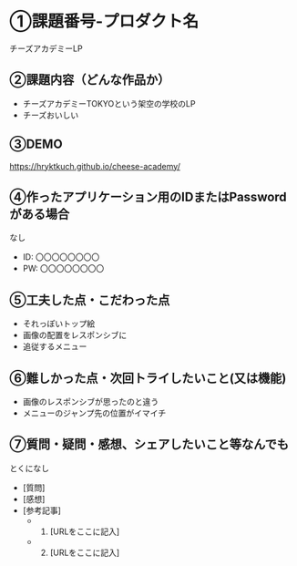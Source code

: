 # ①課題番号-プロダクト名

チーズアカデミーLP

## ②課題内容（どんな作品か）

- チーズアカデミーTOKYOという架空の学校のLP
- チーズおいしい

## ③DEMO

https://hryktkuch.github.io/cheese-academy/

## ④作ったアプリケーション用のIDまたはPasswordがある場合

なし
- ID: 〇〇〇〇〇〇〇〇
- PW: 〇〇〇〇〇〇〇〇

## ⑤工夫した点・こだわった点

- それっぽいトップ絵
- 画像の配置をレスポンシブに
- 追従するメニュー

## ⑥難しかった点・次回トライしたいこと(又は機能)

- 画像のレスポンシブが思ったのと違う
- メニューのジャンプ先の位置がイマイチ

## ⑦質問・疑問・感想、シェアしたいこと等なんでも

とくになし
- [質問]
- [感想]
- [参考記事]
  - 1. [URLをここに記入]
  - 2. [URLをここに記入]
